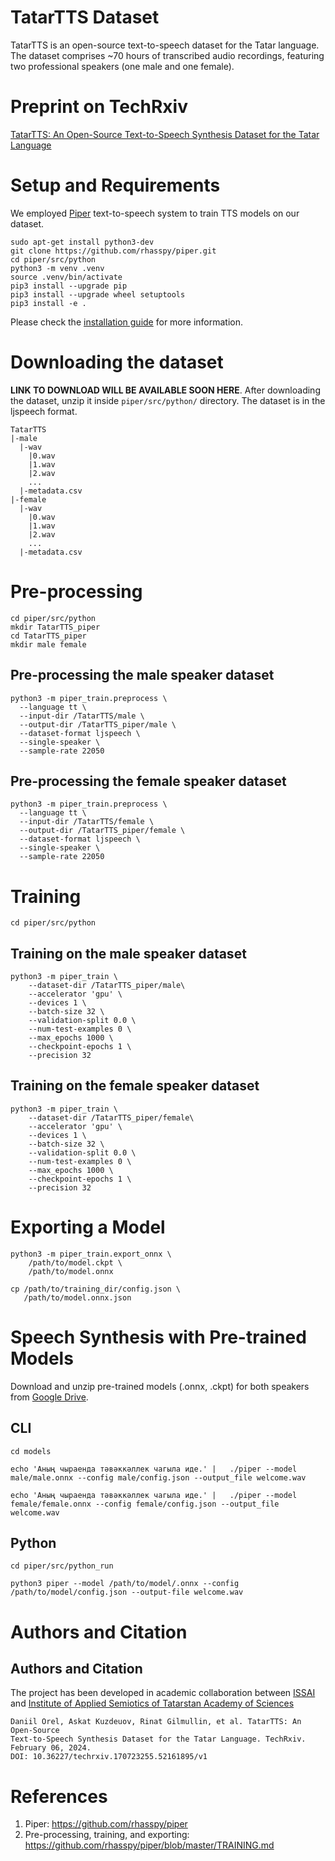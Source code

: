 # TatarTTS Dataset
TatarTTS is an open-source text-to-speech dataset for the Tatar language. The dataset comprises ~70 hours of transcribed audio recordings, featuring two professional speakers (one male and one female).

# Preprint on TechRxiv 
[TatarTTS: An Open-Source Text-to-Speech Synthesis Dataset for the Tatar Language](https://www.techrxiv.org/doi/full/10.36227/techrxiv.170723255.52161895/v1)

# Setup and Requirements
We employed [Piper](https://github.com/rhasspy/piper) text-to-speech system to train TTS models on our dataset. 
```
sudo apt-get install python3-dev 
git clone https://github.com/rhasspy/piper.git
cd piper/src/python
python3 -m venv .venv
source .venv/bin/activate
pip3 install --upgrade pip
pip3 install --upgrade wheel setuptools
pip3 install -e .
```
Please check the [installation guide](https://github.com/rhasspy/piper/blob/master/TRAINING.md) for more information.

# Downloading the dataset
**LINK TO DOWNLOAD WILL BE AVAILABLE SOON HERE**. After downloading the dataset, unzip it inside ```piper/src/python/``` directory. The dataset is in the ljspeech format.
```
TatarTTS
|-male
  |-wav
    |0.wav
    |1.wav
    |2.wav
    ...
  |-metadata.csv
|-female
  |-wav
    |0.wav
    |1.wav
    |2.wav
    ...
  |-metadata.csv
```

# Pre-processing 
```
cd piper/src/python
mkdir TatarTTS_piper
cd TatarTTS_piper
mkdir male female
```
## Pre-processing the male speaker dataset
```
python3 -m piper_train.preprocess \
  --language tt \
  --input-dir /TatarTTS/male \
  --output-dir /TatarTTS_piper/male \
  --dataset-format ljspeech \
  --single-speaker \
  --sample-rate 22050
```
## Pre-processing the female speaker dataset
```
python3 -m piper_train.preprocess \
  --language tt \
  --input-dir /TatarTTS/female \
  --output-dir /TatarTTS_piper/female \
  --dataset-format ljspeech \
  --single-speaker \
  --sample-rate 22050
```
# Training
```
cd piper/src/python
```
## Training on the male speaker dataset
```
python3 -m piper_train \
    --dataset-dir /TatarTTS_piper/male\
    --accelerator 'gpu' \
    --devices 1 \
    --batch-size 32 \
    --validation-split 0.0 \
    --num-test-examples 0 \
    --max_epochs 1000 \
    --checkpoint-epochs 1 \
    --precision 32
```
## Training on the female speaker dataset
```
python3 -m piper_train \
    --dataset-dir /TatarTTS_piper/female\
    --accelerator 'gpu' \
    --devices 1 \
    --batch-size 32 \
    --validation-split 0.0 \
    --num-test-examples 0 \
    --max_epochs 1000 \
    --checkpoint-epochs 1 \
    --precision 32
```
# Exporting a Model
```
python3 -m piper_train.export_onnx \
    /path/to/model.ckpt \
    /path/to/model.onnx
    
cp /path/to/training_dir/config.json \
   /path/to/model.onnx.json
```
# Speech Synthesis with Pre-trained Models
Download and unzip pre-trained models (.onnx, .ckpt) for both speakers from [Google Drive](https://drive.google.com/drive/folders/1YmtDVYLVogEfw3SE7GUl0LHZaIojAeap?usp=sharing).
## CLI
```
cd models
```
```
echo 'Аның чыраенда тәвәккәллек чагыла иде.' |   ./piper --model male/male.onnx --config male/config.json --output_file welcome.wav
```
```
echo 'Аның чыраенда тәвәккәллек чагыла иде.' |   ./piper --model female/female.onnx --config female/config.json --output_file welcome.wav
```
## Python
```
cd piper/src/python_run
```
```
python3 piper --model /path/to/model/.onnx --config /path/to/model/config.json --output-file welcome.wav
```

# Authors and Citation
## Authors and Citation
The project has been developed in academic collaboration between [ISSAI](https://issai.nu.edu.kz/) and [Institute of Applied Semiotics of Tatarstan Academy of Sciences](https://www.antat.ru/ru/ips/)
```
Daniil Orel, Askat Kuzdeuov, Rinat Gilmullin, et al. TatarTTS: An Open-Source
Text-to-Speech Synthesis Dataset for the Tatar Language. TechRxiv. February 06, 2024.
DOI: 10.36227/techrxiv.170723255.52161895/v1
```
# References
1. Piper: https://github.com/rhasspy/piper
2. Pre-processing, training, and exporting: https://github.com/rhasspy/piper/blob/master/TRAINING.md
